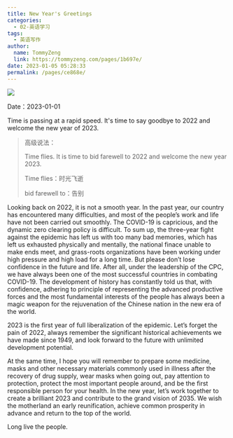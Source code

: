 ```yaml
---
title: New Year's Greetings
categories: 
  - 02-英语学习
tags: 
  - 英语写作
author: 
  name: TommyZeng
  link: https://tommyzeng.com/pages/1b697e/
date: 2023-01-05 05:28:33
permalink: /pages/ce868e/
---
```


![](https://gcore.jsdelivr.net/gh/TommyZeng777/picgo/img/202301050630681.jpg)

Date：2023-01-01

Time is passing at a rapid speed. It's time to say goodbye to 2022 and welcome the new year of 2023.<!-- more -->

> 高级说法：
>
> Time flies. It is time to bid farewell to 2022 and welcome the new year 2023. 
>
> Time flies：时光飞逝
>
> bid farewell to：告别

Looking back on 2022, it is not a smooth year. In the past year, our country has encountered many difficulties, and most of the people’s work and life have not been carried out smoothly. The COVID-19 is capricious, and the dynamic zero clearing policy is difficult. To sum up, the three-year fight against the epidemic has left us with too many bad memories, which has left us exhausted physically and mentally, the national finace unable to make ends meet, and grass-roots organizations have been working under high pressure and high load for a long time. But please don’t lose confidence in the future and life. After all, under the leadership of the CPC, we have always been one of the most successful countries in combating COVID-19. The development of history has constantly told us that, with confidence, adhering to principle of representing the advanced productive forces and the most fundamental interests of the people has always been a magic weapon for the rejuvenation of the Chinese nation in the new era of the world.



2023 is the first year of full liberalization of the epidemic. Let’s forget the pain of 2022, always remember the significant historical achievements we have made since 1949, and look forward to the future with unlimited development potential.



At the same time, I hope you will remember to prepare some medicine, masks and other necessary materials commonly used in illness after the recovery of drug supply, wear masks when going out, pay attention to protection, protect the most important people around, and be the first responsible person for your health. In the new year, let’s work together to create a brilliant 2023 and contribute to the grand vision of 2035. We wish the motherland an early reunification, achieve common prosperity in advance and return to the top of the world.



Long live the people.



<!-- 
时间过得很快，是时候对2022年说再见，迎接新的2023年了。
回首2022，是相当不容易的一年。在过去的一年里，我们的国家遭遇了很多困难，而人民群众们，大多数工作生活开展的也并不顺利。新冠疫情反复无常，动态清零方针困难重重。总结下来，三年的抗击疫情，让大家身心俱疲、国家财政入不敷出、基层组织长期保持高压高负荷的工作状态，难以为继、大量企业破产倒闭，这给我们留下了太多不好的回忆。但请大家不要失去对未来以及对生活的信心，毕竟在中国共产党的领导下，我们始终是抗击新冠疫情最成功的国家之一。历史的发展在不断的告诉我们，满怀信心，坚持代表先进生产力、坚持代表广大人民群众最根本利益的方针，始终是新时代世界格局下复兴中华民族的法宝。

2023年是疫情全面放开的第一年，让我们暂时忘记2022的伤痛，心中始终铭着自1949年以来，我们所取得的重大历史成果，展望无限发展潜能的未来。

同时希望大家在供药品供给恢复后，记得准备一些生病常用的药和口罩等必要物资，出门在外全程戴好口罩，注意防护，保护好身边最重要的人，做好自己健康的第一责任人。新的一年，让我们一起努力，共创辉煌2023，为2035的宏伟愿景添砖加瓦，祝愿祖国早日统一，提前实现共同富裕，重回世界之巅。

人民万岁
 -->
